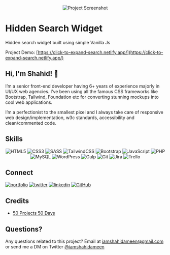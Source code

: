 <div align="center">

![Project Screenshot](https://50projects50days.com/img/projects-img/4-hidden-search-widget.png)

</div>

# Hidden Search Widget

Hidden search widget built using simple Vanilla Js

Project Demo: [https://click-to-expand-search.netlify.app/](https://click-to-expand-search.netlify.app/)

## Hi, I'm Shahid! 👋

I’m a senior front-end developer having 6+ years of experience majorly in UI/UX web agencies. I’ve been using all the famous CSS frameworks like Bootstrap, Tailwind, Foundation etc for converting stunning mockups into cool web applications.

I’m a perfectionist to the smallest pixel and I always take care of responsive web design/implementation, w3c standards, accessibility and clean/commented code.

## Skills

<div align="center">

![HTML5](https://img.shields.io/badge/html5-%23E34F26.svg?style=for-the-badge&logo=html5&logoColor=white)
![CSS3](https://img.shields.io/badge/css3-%231572B6.svg?style=for-the-badge&logo=css3&logoColor=white)
![SASS](https://img.shields.io/badge/SASS-hotpink.svg?style=for-the-badge&logo=SASS&logoColor=white)
![TailwindCSS](https://img.shields.io/badge/tailwindcss-%2338B2AC.svg?style=for-the-badge&logo=tailwind-css&logoColor=white)
![Bootstrap](https://img.shields.io/badge/bootstrap-%23563D7C.svg?style=for-the-badge&logo=bootstrap&logoColor=white)
![JavaScript](https://img.shields.io/badge/javascript-%23323330.svg?style=for-the-badge&logo=javascript&logoColor=%23F7DF1E)
![PHP](https://img.shields.io/badge/php-%23777BB4.svg?style=for-the-badge&logo=php&logoColor=white)
![MySQL](https://img.shields.io/badge/mysql-%2300f.svg?style=for-the-badge&logo=mysql&logoColor=white)
![WordPress](https://img.shields.io/badge/WordPress-%23117AC9.svg?style=for-the-badge&logo=WordPress&logoColor=white)
![Gulp](https://img.shields.io/badge/GULP-%23CF4647.svg?style=for-the-badge&logo=gulp&logoColor=white)
![Git](https://img.shields.io/badge/git-%23F05033.svg?style=for-the-badge&logo=git&logoColor=white)
![Jira](https://img.shields.io/badge/jira-%230A0FFF.svg?style=for-the-badge&logo=jira&logoColor=white)
![Trello](https://img.shields.io/badge/Trello-%23026AA7.svg?style=for-the-badge&logo=Trello&logoColor=white)

</div>

## Connect

[![portfolio](https://img.shields.io/badge/my_portfolio-000?style=for-the-badge&logo=ko-fi&logoColor=white)](https://shahidameen.com)
[![twitter](https://img.shields.io/badge/twitter-1DA1F2?style=for-the-badge&logo=twitter&logoColor=white)](https://twitter.com/iamshahidameen)
[![linkedin](https://img.shields.io/badge/linkedin-0A66C2?style=for-the-badge&logo=linkedin&logoColor=white)](https://www.linkedin.com/in/iamshahidameen)
[![GitHub](https://img.shields.io/badge/github-%23121011.svg?style=for-the-badge&logo=github&logoColor=white)](https://github.com/iamshahidameen)

## Credits

- [50 Projects 50 Days](https://50projects50days.com)

## Questions?

Any questions related to this project? Email at iamshahidameen@gmail.com or send me a DM on Twitter [@iamshahidameen](https://twitter.com/iamshahidameen)
